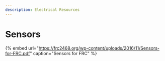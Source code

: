 ```yaml
---
description: Electrical Resources
---
```


# Sensors

{% embed url="https://frc2468.org/wp-content/uploads/2016/11/Sensors-for-FRC.pdf" caption="Sensors for FRC" %}



